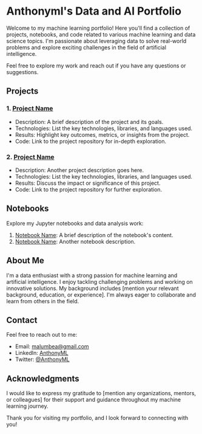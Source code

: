 # Anthonyml's Data and AI Portfolio

Welcome to my machine learning portfolio! Here you'll find a collection of projects, notebooks, and code related to various machine learning and data science topics. I'm passionate about leveraging data to solve real-world problems and explore exciting challenges in the field of artificial intelligence.

Feel free to explore my work and reach out if you have any questions or suggestions.

## Projects

### 1. [Project Name](link-to-project-repo)
* Description: A brief description of the project and its goals.
* Technologies: List the key technologies, libraries, and languages used.
* Results: Highlight key outcomes, metrics, or insights from the project.
* Code: Link to the project repository for in-depth exploration.

### 2. [Project Name](link-to-project-repo)
* Description: Another project description goes here.
* Technologies: List the key technologies, libraries, and languages used.
* Results: Discuss the impact or significance of this project.
* Code: Link to the project repository for further exploration.

## Notebooks

Explore my Jupyter notebooks and data analysis work:

1. [Notebook Name](link-to-notebook): A brief description of the notebook's content.
2. [Notebook Name](link-to-notebook): Another notebook description.

## About Me

I'm a data enthusiast with a strong passion for machine learning and artificial intelligence. I enjoy tackling challenging problems and working on innovative solutions. My background includes [mention your relevant background, education, or experience]. I'm always eager to collaborate and learn from others in the field.

## Contact

Feel free to reach out to me:
* Email: malumbea@gmail.com
* LinkedIn: [AnthonyML](https://www.linkedin.com/in/anthonyml/)
* Twitter: [@AnthonyML](https://twitter.com/AnthonyML)

## Acknowledgments

I would like to express my gratitude to [mention any organizations, mentors, or colleagues] for their support and guidance throughout my machine learning journey.

Thank you for visiting my portfolio, and I look forward to connecting with you!
